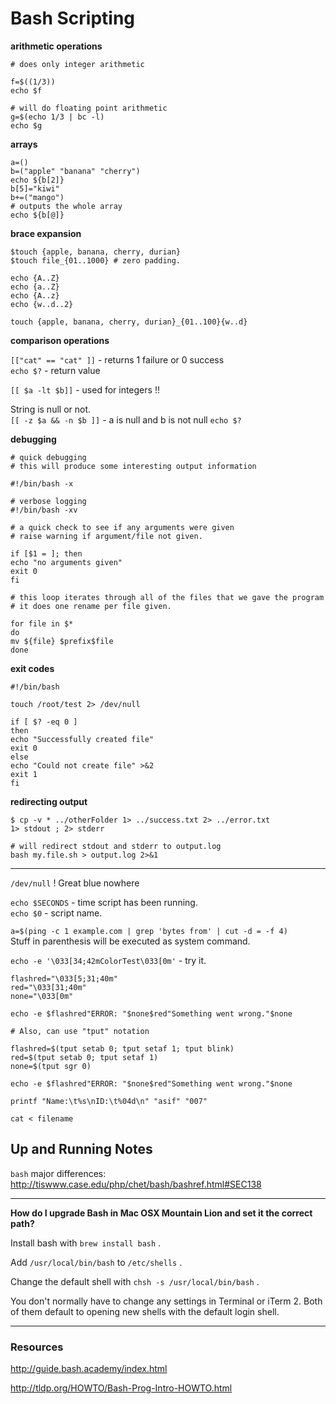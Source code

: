 # Bash Scripting #

**arithmetic operations**

```
# does only integer arithmetic

f=$((1/3))
echo $f

# will do floating point arithmetic
g=$(echo 1/3 | bc -l)
echo $g 
```  

**arrays**

```
a=() 
b=("apple" "banana" "cherry") 
echo ${b[2]} 
b[5]="kiwi" 
b+=("mango") 
# outputs the whole array
echo ${b[@]}
```

**brace  expansion**

```
$touch {apple, banana, cherry, durian} 
$touch file_{01..1000} # zero padding. 

echo {A..Z}
echo {a..Z}
echo {A..z}
echo {w..d..2}

touch {apple, banana, cherry, durian}_{01..100}{w..d}
```

**comparison operations**

`[["cat" == "cat" ]]` - returns 1 failure or 0 success  
`echo $?` - return value 

`[[ $a -lt $b]]` - used for integers !!  

String is null or not.  
`[[ -z $a && -n $b ]]` - a is null and b is not null 
`echo $?`

**debugging**

```
# quick debugging 
# this will produce some interesting output information 
 
#!/bin/bash -x 

# verbose logging
#!/bin/bash -xv 
 
# a quick check to see if any arguments were given 
# raise warning if argument/file not given. 
 
if [$1 = ]; then 
echo "no arguments given" 
exit 0 
fi 
 
# this loop iterates through all of the files that we gave the program 
# it does one rename per file given. 
 
for file in $* 
do 
mv ${file} $prefix$file 
done
```

**exit codes**

``` 
#!/bin/bash  
 
touch /root/test 2> /dev/null  
 
if [ $? -eq 0 ]  
then  
echo "Successfully created file"  
exit 0  
else  
echo "Could not create file" >&2  
exit 1  
fi
```

**redirecting output**

```
$ cp -v * ../otherFolder 1> ../success.txt 2> ../error.txt 
1> stdout ; 2> stderr 

# will redirect stdout and stderr to output.log
bash my.file.sh > output.log 2>&1
```

---

`/dev/null` ! Great blue nowhere 
  
`echo $SECONDS` - time script has been running.  
`echo $0` - script name. 
  
`a=$(ping -c 1 example.com | grep 'bytes from' | cut -d = -f 4)`  
Stuff in parenthesis will be executed as system command.

`echo -e '\033[34;42mColorTest\033[0m'` - try it.  

```
flashred="\033[5;31;40m" 
red="\033[31;40m" 
none="\033[0m" 
  
echo -e $flashred"ERROR: "$none$red"Something went wrong."$none 
  
# Also, can use "tput" notation 
  
flashred=$(tput setab 0; tput setaf 1; tput blink) 
red=$(tput setab 0; tput setaf 1) 
none=$(tput sgr 0) 

echo -e $flashred"ERROR: "$none$red"Something went wrong."$none 
```

`printf "Name:\t%s\nID:\t%04d\n" "asif" "007"`

`cat < filename`

## Up and Running Notes ##

`bash` major differences: http://tiswww.case.edu/php/chet/bash/bashref.html#SEC138



---

**How do I upgrade Bash in Mac OSX Mountain Lion and set it the correct path?**
 
Install bash with `brew install bash` .

Add `/usr/local/bin/bash` to `/etc/shells` .

Change the default shell with `chsh -s /usr/local/bin/bash` .

You don't normally have to change any settings in Terminal or iTerm 2. Both of them default to opening new shells with the default login shell. 

---

### Resources ###

http://guide.bash.academy/index.html 

http://tldp.org/HOWTO/Bash-Prog-Intro-HOWTO.html
